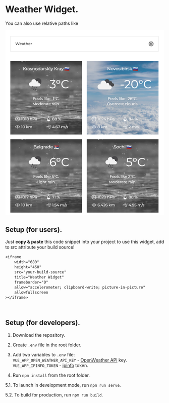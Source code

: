 # Weather Widget.



You can also use relative paths like

![Alt text](src/assets/demopic.png?raw=true "Title")

## Setup (for users).

Just <b>copy & paste</b> this code snippet into your project to use this widget, add to src attribute your build source!

```
<iframe
	width="680"
	height="460"
	src="your-build-source"
	title="Weather Widget"
	frameborder="0"
	allow="accelerometer; clipboard-write; picture-in-picture"
	allowfullscreen
></iframe>
```

<br/>

## Setup (for developers).

1. Download the repository.

2. Create `.env` file in the root folder.

3. Add two variables to `.env` file: <br/>
`VUE_APP_OPEN_WEATHER_API_KEY` - [OpenWeather API](https://openweathermap.org/api) key.<br/>
`VUE_APP_IPINFO_TOKEN` - [ipinfo](https://ipinfo.io/) token.

4. Run `npm install` from the root folder.

5.1. To launch in development mode, run `npm run serve`.

5.2. To build for production, run `npm run build`.
